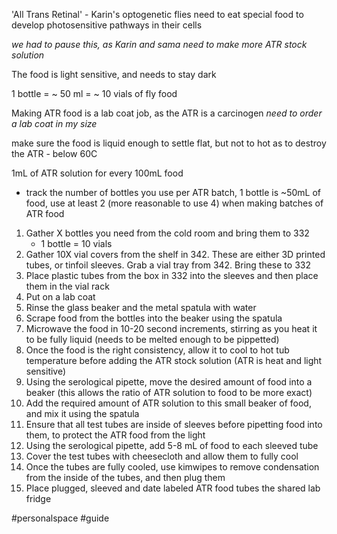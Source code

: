 'All Trans Retinal' - Karin's optogenetic flies need to eat special food to develop photosensitive pathways in their cells

*we had to pause this, as Karin and sama need to make more ATR stock solution*

The food is light sensitive, and needs to stay dark

1 bottle = ~ 50 ml = ~ 10 vials of fly food

Making ATR food is a lab coat job, as the ATR is a carcinogen *need to order a lab coat in my size*

make sure the food is liquid enough to settle flat, but not to hot as to destroy the ATR - below 60C

1mL of ATR solution for every 100mL food
- track the number of bottles you use per ATR batch, 1 bottle is ~50mL of food, use at least 2 (more reasonable to use 4) when making batches of ATR food

1. Gather X bottles you need from the cold room and bring them to 332 
	- 1 bottle = 10 vials
2. Gather 10X vial covers from the shelf in 342. These are either 3D printed tubes, or tinfoil sleeves. Grab a vial tray from 342. Bring these to 332
3. Place plastic tubes from the box in 332 into the sleeves and then place them in the vial rack
4. Put on a lab coat
5. Rinse the glass beaker and the metal spatula with water
6. Scrape food from the bottles into the beaker using the spatula
7. Microwave the food in 10-20 second increments, stirring as you heat it to be fully liquid (needs to be melted enough to be pippetted)
8. Once the food is the right consistency, allow it to cool to hot tub temperature before adding the ATR stock solution (ATR is heat and light sensitive)
9. Using the serological pipette, move the desired amount of food into a beaker (this allows the ratio of ATR solution to food to be more exact)
10. Add the required amount of ATR solution to this small beaker of food, and mix it using the spatula
11. Ensure that all test tubes are inside of sleeves before pipetting food into them, to protect the ATR food from the light
12. Using the serological pipette, add 5-8 mL of food to each sleeved tube
13. Cover the test tubes with cheesecloth and allow them to fully cool
14. Once the tubes are fully cooled, use kimwipes to remove condensation from the inside of the tubes, and then plug them
15. Place plugged, sleeved and date labeled ATR food tubes the shared lab fridge





#personalspace #guide 